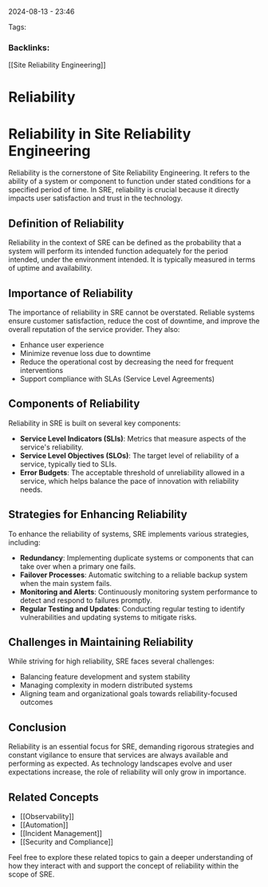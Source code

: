 
2024-08-13 - 23:46

Tags:
### Backlinks:
[[Site Reliability Engineering]]

# Reliability


# Reliability in Site Reliability Engineering

Reliability is the cornerstone of Site Reliability Engineering. It refers to the ability of a system or component to function under stated conditions for a specified period of time. In SRE, reliability is crucial because it directly impacts user satisfaction and trust in the technology.

## Definition of Reliability
Reliability in the context of SRE can be defined as the probability that a system will perform its intended function adequately for the period intended, under the environment intended. It is typically measured in terms of uptime and availability.

## Importance of Reliability
The importance of reliability in SRE cannot be overstated. Reliable systems ensure customer satisfaction, reduce the cost of downtime, and improve the overall reputation of the service provider. They also:
- Enhance user experience
- Minimize revenue loss due to downtime
- Reduce the operational cost by decreasing the need for frequent interventions
- Support compliance with SLAs (Service Level Agreements)

## Components of Reliability
Reliability in SRE is built on several key components:
- **Service Level Indicators (SLIs)**: Metrics that measure aspects of the service's reliability.
- **Service Level Objectives (SLOs)**: The target level of reliability of a service, typically tied to SLIs.
- **Error Budgets**: The acceptable threshold of unreliability allowed in a service, which helps balance the pace of innovation with reliability needs.

## Strategies for Enhancing Reliability
To enhance the reliability of systems, SRE implements various strategies, including:
- **Redundancy**: Implementing duplicate systems or components that can take over when a primary one fails.
- **Failover Processes**: Automatic switching to a reliable backup system when the main system fails.
- **Monitoring and Alerts**: Continuously monitoring system performance to detect and respond to failures promptly.
- **Regular Testing and Updates**: Conducting regular testing to identify vulnerabilities and updating systems to mitigate risks.

## Challenges in Maintaining Reliability
While striving for high reliability, SRE faces several challenges:
- Balancing feature development and system stability
- Managing complexity in modern distributed systems
- Aligning team and organizational goals towards reliability-focused outcomes

## Conclusion
Reliability is an essential focus for SRE, demanding rigorous strategies and constant vigilance to ensure that services are always available and performing as expected. As technology landscapes evolve and user expectations increase, the role of reliability will only grow in importance.

## Related Concepts
- [[Observability]]
- [[Automation]]
- [[Incident Management]]
- [[Security and Compliance]]

Feel free to explore these related topics to gain a deeper understanding of how they interact with and support the concept of reliability within the scope of SRE.


